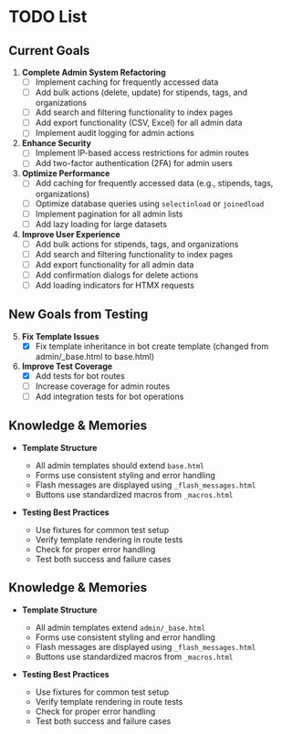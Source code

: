 # TODO List

## Current Goals
1. **Complete Admin System Refactoring**
   - [ ] Implement caching for frequently accessed data
   - [ ] Add bulk actions (delete, update) for stipends, tags, and organizations
   - [ ] Add search and filtering functionality to index pages
   - [ ] Add export functionality (CSV, Excel) for all admin data
   - [ ] Implement audit logging for admin actions

2. **Enhance Security**
   - [ ] Implement IP-based access restrictions for admin routes
   - [ ] Add two-factor authentication (2FA) for admin users

3. **Optimize Performance**
   - [ ] Add caching for frequently accessed data (e.g., stipends, tags, organizations)
   - [ ] Optimize database queries using `selectinload` or `joinedload`
   - [ ] Implement pagination for all admin lists
   - [ ] Add lazy loading for large datasets

4. **Improve User Experience**
   - [ ] Add bulk actions for stipends, tags, and organizations
   - [ ] Add search and filtering functionality to index pages
   - [ ] Add export functionality for all admin data
   - [ ] Add confirmation dialogs for delete actions
   - [ ] Add loading indicators for HTMX requests

## New Goals from Testing
5. **Fix Template Issues**
   - [x] Fix template inheritance in bot create template (changed from admin/_base.html to base.html)

6. **Improve Test Coverage**
   - [x] Add tests for bot routes
   - [ ] Increase coverage for admin routes
   - [ ] Add integration tests for bot operations

## Knowledge & Memories
- **Template Structure**
  * All admin templates should extend `base.html`
  * Forms use consistent styling and error handling
  * Flash messages are displayed using `_flash_messages.html`
  * Buttons use standardized macros from `_macros.html`

- **Testing Best Practices**
  * Use fixtures for common test setup
  * Verify template rendering in route tests
  * Check for proper error handling
  * Test both success and failure cases

## Knowledge & Memories
- **Template Structure**
  * All admin templates extend `admin/_base.html`
  * Forms use consistent styling and error handling
  * Flash messages are displayed using `_flash_messages.html`
  * Buttons use standardized macros from `_macros.html`

- **Testing Best Practices**
  * Use fixtures for common test setup
  * Verify template rendering in route tests
  * Check for proper error handling
  * Test both success and failure cases


